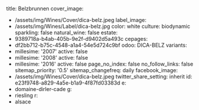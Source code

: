 title: Belzbrunnen
cover_image:
  - /assets/img/Wines/Cover/dica-belz.jpeg
label_image:
  - /assets/img/Wines/Label/dica-belz.jpg
color: white
culture: biodynamic
sparkling: false
natural_wine: false
estate:
  - 9389718a-b4ab-405b-9e2f-d9402d5a493c
cepages:
  - df2bb712-b75c-4548-a1a4-54e5d724c9bf
odoo: DICA-BELZ
variants:
  -
    millesime: '2007'
    active: false
  -
    millesime: '2008'
    active: false
  -
    millesime: '2016'
    active: false
page_no_index: false
no_follow_links: false
sitemap_priority: '0.5'
sitemap_changefreq: daily
facebook_image:
  - /assets/img/Wines/Cover/dica-belz.jpeg
twitter_share_setting: inherit
id: e23f9748-a829-4a5e-b1a9-4f87fd03383d
e:
  - domaine-dirler-cade
g:
  - riesling
r:
  - alsace
